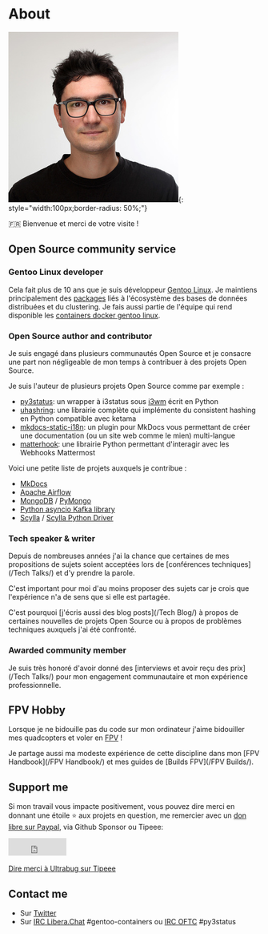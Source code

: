 # About

![ultrabug](assets/images/aj.jpg){: style="width:100px;border-radius: 50%;"}

:fr: Bienvenue et merci de votre visite !

## Open Source community service

### Gentoo Linux developer

Cela fait plus de 10 ans que je suis développeur [Gentoo Linux](https://gentoo.org). Je maintiens principalement des [packages](https://packages.gentoo.org/maintainer/ultrabug@gentoo.org) liés à l'écosystème des bases de données distribuées et du clustering. Je fais aussi partie de l'équipe qui rend disponible les [containers docker gentoo linux](https://hub.docker.com/orgs/gentoo).

### Open Source author and contributor

Je suis engagé dans plusieurs communautés Open Source et je consacre une part non négligeable de mon temps à contribuer à des projets Open Source.

Je suis l'auteur de plusieurs projets Open Source comme par exemple :

- [py3status](https://github.com/ultrabug/py3status): un wrapper à i3status sous [i3wm](https://i3wm.org/) écrit en Python
- [uhashring](https://github.com/ultrabug/uhashring): une librairie complète qui implémente du consistent hashing en Python compatible avec ketama
- [mkdocs-static-i18n](https://github.com/ultrabug/mkdocs-static-i18n): un plugin pour MkDocs vous permettant de créer une documentation (ou un site web comme le mien) multi-langue
- [matterhook](https://github.com/numberly/matterhook): une librairie Python permettant d'interagir avec les Webhooks Mattermost

Voici une petite liste de projets auxquels je contribue :

- [MkDocs](https://github.com/mkdocs/mkdocs)
- [Apache Airflow](https://github.com/apache/airflow)
- [MongoDB](https://github.com/mongodb/mongo) / [PyMongo](https://github.com/mongodb/mongo-python-driver)
- [Python asyncio Kafka library](https://github.com/aio-libs/aiokafka)
- [Scylla](https://github.com/scylladb/scylla) / [Scylla Python Driver](https://github.com/scylladb/python-driver)

### Tech speaker & writer

Depuis de nombreuses années j'ai la chance que certaines de mes propositions de sujets soient acceptées lors de [conférences techniques](/Tech Talks/) et d'y prendre la parole.

C'est important pour moi d'au moins proposer des sujets car je crois que l'expérience n'a de sens que si elle est partagée.

C'est pourquoi [j'écris aussi des blog posts](/Tech Blog/) à propos de certaines nouvelles de projets Open Source ou à propos de problèmes techniques auxquels j'ai été confronté.

### Awarded community member

Je suis très honoré d'avoir donné des [interviews et avoir reçu des prix](/Tech Talks/) pour mon engagement communautaire et mon expérience professionnelle.

## FPV Hobby

Lorsque je ne bidouille pas du code sur mon ordinateur j'aime bidouiller mes quadcopters et voler en [FPV](https://fr.wikipedia.org/wiki/Pilotage_en_immersion) !

Je partage aussi ma modeste expérience de cette discipline dans mon [FPV Handbook](/FPV Handbook/) et mes guides de [Builds FPV](/FPV Builds/).

## Support me

Si mon travail vous impacte positivement, vous pouvez dire merci en donnant une
étoile :star: aux projets en question, me remercier avec un
[don libre sur Paypal](https://paypal.me/alexysjacob1), via Github Sponsor ou Tipeee:

<iframe src="https://github.com/sponsors/ultrabug/button" title="Sponsor ultrabug" height="35" width="116" style="border: 0;"></iframe>

<a href="https://fr.tipeee.com/ultrabug" class="tipeee-project-small">Dire merci à Ultrabug sur Tipeee</a>
<script async src="https://plugin.tipeee.com/widget.js" charset="utf-8"></script>

## Contact me

- Sur [Twitter](https://twitter.com/ultrabug)
- Sur [IRC Libera.Chat](https://libera.chat/) #gentoo-containers ou [IRC OFTC](https://www.oftc.net/) #py3status
